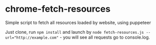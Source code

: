 # chrome-fetch-resources
Simple script to fetch all resources loaded by website, using puppeteer 

Just clone, run `npm install` and launch by `node fetch-resources.js --url="http://example.com"` - you will see all requests go to console.log.
